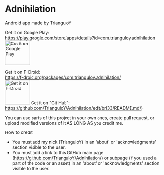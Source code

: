 # Adnihilation

Android app made by TrianguloY

Get it on Google Play:\
https://play.google.com/store/apps/details?id=com.trianguloy.adnihilation \
[<img src="https://play.google.com/intl/en_us/badges/images/generic/en-play-badge.png"
alt="Get it on Google Play"
height="80">](https://play.google.com/store/apps/details?id=com.trianguloy.adnihilation)

Get it on F-Droid:\
https://f-droid.org/packages/com.trianguloy.adnihilation/ \
[<img src="https://fdroid.gitlab.io/artwork/badge/get-it-on.png"
alt="Get it on F-Droid"
height="80">](https://f-droid.org/packages/com.trianguloy.adnihilation/)
Get it on "Git Hub":\
https://github.com/TrianguloY/Adnihilation/edit/brl33/README.md/)

You can use parts of this project in your own ones, create pull request, or upload modified versions of it AS LONG AS you credit me.

How to credit:
- You must add my nick (TrianguloY) in an 'about' or 'acknowledgments' section visible to the user.
- You must add a link to this GitHub main page (https://github.com/TrianguloY/Adnihilation/) or subpage (if you used a part of the code or an asset) in an 'about' or 'acknowledgments' section visible to the user.
